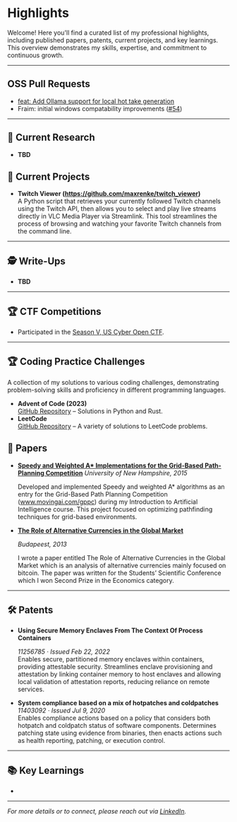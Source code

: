 # Highlights

Welcome! Here you'll find a curated list of my professional highlights, including published papers, patents, current projects, and key learnings. This overview demonstrates my skills, expertise, and commitment to continuous growth.

---

## OSS Pull Requests

- [feat: Add Ollama support for local hot take generation](https://github.com/Zoz24/hot-take-generator/pull/2#pullrequestreview-3025324043)
- Fraim: initial windows compatability improvements ([#54](https://github.com/fraim-dev/fraim/pull/54))

---

## 🔬 Current Research

- **TBD**  
    

## 🚀 Current Projects

- **Twitch Viewer (https://github.com/maxrenke/twitch_viewer)**  
    A Python script that retrieves your currently followed Twitch channels using the Twitch API, then allows you to select and play live streams directly in VLC Media Player via Streamlink. This tool streamlines the process of browsing and watching your favorite Twitch channels from the command line.

---

## 🕵️ Write-Ups

- **TBD**  

---

## 🏆 CTF Competitions

- Participated in the [Season V, US Cyber Open CTF](https://badgr.com/public/assertions/Uw4ACvcgT72QwxMcXb-7Mw).

---

## 🏆 Coding Practice Challenges

A collection of my solutions to various coding challenges, demonstrating problem-solving skills and proficiency in different programming languages.

- **Advent of Code (2023)**  
    [GitHub Repository](httpss://github.com/yourusername/aoc2023) – Solutions in Python and Rust.
- **LeetCode**  
    [GitHub Repository](httpss://github.com/maxrenke/leetcode) – A variety of solutions to LeetCode problems.



## 📄 Papers

- **[Speedy and Weighted A* Implementations for the Grid-Based Path-Planning Competition](https://maxrenke.com/gppc_2015_maxwell_renke.pdf)**
    *University of New Hampshire, 2015*

    Developed and implemented Speedy and weighted A* algorithms as an entry for the Grid-Based Path Planning Competition (www.movingai.com/gppc) during my Introduction to Artificial Intelligence course. This project focused on optimizing pathfinding techniques for grid-based environments.

- **[The Role of Alternative Currencies in the Global Market](https://maxrenke.com/bitcoin_research.pdf)**

    *Budapeest, 2013*

    I wrote a paper entitled The Role of Alternative Currencies in the Global Market which is an analysis of alternative currencies mainly focused on bitcoin. The paper was written for the Students’ Scientific Conference which I won Second Prize in the Economics category.


---

## 🛠️ Patents

- **Using Secure Memory Enclaves From The Context Of Process Containers**

    *11256785 · Issued Feb 22, 2022*  
    Enables secure, partitioned memory enclaves within containers, providing attestable security. Streamlines enclave provisioning and attestation by linking container memory to host enclaves and allowing local validation of attestation reports, reducing reliance on remote services.

- **System compliance based on a mix of hotpatches and coldpatches**  
    *11403092 · Issued Jul 9, 2020*  
    Enables compliance actions based on a policy that considers both hotpatch and coldpatch status of software components. Determines patching state using evidence from binaries, then enacts actions such as health reporting, patching, or execution control.

---

## 📚 Key Learnings

- 

---

*For more details or to connect, please reach out via [LinkedIn](https://www.linkedin.com/in/maxrenke).*

